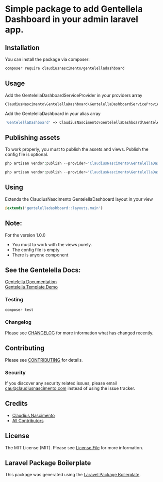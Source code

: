 # Simple package to add Gentellela Dashboard in your admin laravel app.

## Installation

You can install the package via composer:

```bash
composer require claudiusnascimento/gentelelladashboard
```

## Usage

Add the GentelellaDashboardServiceProvider in your providers array

``` php
ClaudiusNascimento\GentelellaDashboard\GentelellaDashboardServiceProvider::class
```

Add the GentelellaDashboard in your alias array

``` php
'GentelellaDashboard' => ClaudiusNascimento\GentelellaDashboard\GentelellaDashboardFacade::class,
```

## Publishing assets

To work properly, you must to publish the assets and views. Publish the config file is optional.

``` php
php artisan vendor:publish --provider="ClaudiusNascimento\GentelellaDashboard\GentelellaDashboardServiceProvider" --tag=views
```

``` php
php artisan vendor:publish --provider="ClaudiusNascimento\GentelellaDashboard\GentelellaDashboardServiceProvider" --tag=assets
```

## Using

Extends the ClaudiusNascimento GentelellaDashboard layout in your view

``` php
@extends('gentelelladashboard::layouts.main')
```

## Note:

For the version 1.0.0 
 - You must to work with the views purely.
 - The config file is empty
 - There is anyone component

## See the Gentelella Docs:

[Gentelella Documentation](https://colorlibhq.github.io/gentelella/)
<br>
[Gentelella Template Demo](https://colorlib.com/polygon/gentelella/index.html)


### Testing

``` bash
composer test
```

### Changelog

Please see [CHANGELOG](CHANGELOG.md) for more information what has changed recently.

## Contributing

Please see [CONTRIBUTING](CONTRIBUTING.md) for details.

### Security

If you discover any security related issues, please email cau@claudiusnascimento.com instead of using the issue tracker.

## Credits

- [Claudius Nascimento](https://github.com/claudiusnascimento)
- [All Contributors](../../contributors)

## License

The MIT License (MIT). Please see [License File](LICENSE.md) for more information.

## Laravel Package Boilerplate

This package was generated using the [Laravel Package Boilerplate](https://laravelpackageboilerplate.com).